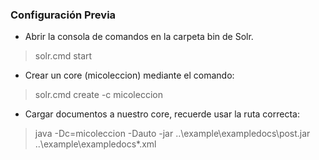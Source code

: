 ### Configuración Previa

- Abrir la consola de comandos en la carpeta bin de Solr.
> solr.cmd start
- Crear un core (micoleccion) mediante el comando:
> solr.cmd create -c micoleccion
-  Cargar documentos a nuestro core, recuerde usar la ruta correcta:
>  java -Dc=micoleccion -Dauto -jar ..\example\exampledocs\post.jar  ..\example\exampledocs\*.xml

